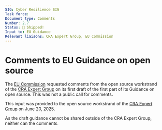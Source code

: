 ```yaml
---
SIG: Cyber Resilience SIG
Task force:
Document type: Comments
Number: 2.7
Status: 🚀 Shipped!
Input to: EU Guidance
Relevant liaisons: CRA Expert Group, EU Commission
---
```


# Comments to EU Guidance on open source

The [EU Commission][] requested comments from the open source workstrand of the [CRA Expert Group][] on its first draft of the first part of its Guidance on open source. This was not a public call for comments.

This input was provided to the open source workstrand of the [CRA Expert Group][] on June 20, 2025.

As the draft guidance cannot be shared outside of the CRA Expert Group, neither can the comments.

[EU Commission]: ../../README.md#key-stakeholders
[CRA Expert Group]: ../../README.md#cra-expert-group
